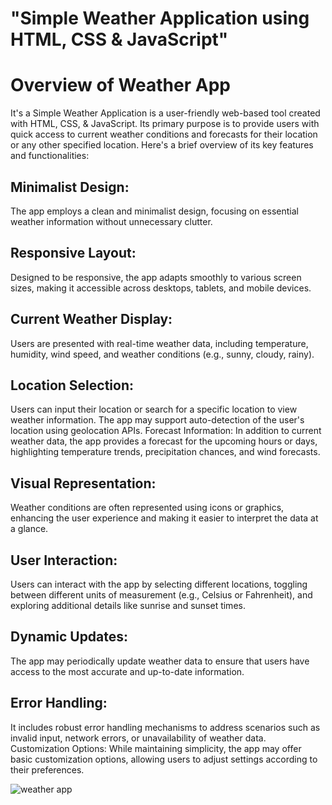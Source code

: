   # "Simple Weather Application using HTML, CSS &amp; JavaScript"

# Overview of Weather App
It's a  Simple Weather Application is a user-friendly web-based tool created with HTML, CSS,  &amp; JavaScript. Its primary purpose is to provide users with quick access to current weather conditions and forecasts for their location or any other specified location. Here's a brief overview of its key features and functionalities:

## Minimalist Design: 
The app employs a clean and minimalist design, focusing on essential weather information without unnecessary clutter.

## Responsive Layout: 
Designed to be responsive, the app adapts smoothly to various screen sizes, making it accessible across desktops, tablets, and mobile devices.

## Current Weather Display: 
Users are presented with real-time weather data, including temperature, humidity, wind speed, and weather conditions (e.g., sunny, cloudy, rainy).

## Location Selection: 
Users can input their location or search for a specific location to view weather information. The app may support auto-detection of the user's location using geolocation APIs.
Forecast Information: In addition to current weather data, the app provides a forecast for the upcoming hours or days, highlighting temperature trends, precipitation chances, and wind forecasts.

## Visual Representation: 
Weather conditions are often represented using icons or graphics, enhancing the user experience and making it easier to interpret the data at a glance.

## User Interaction: 
Users can interact with the app by selecting different locations, toggling between different units of measurement (e.g., Celsius or Fahrenheit), and exploring additional details like sunrise and sunset times.

## Dynamic Updates:
 The app may periodically update weather data to ensure that users have access to the most accurate and up-to-date information.

## Error Handling: 
It includes robust error handling mechanisms to address scenarios such as invalid input, network errors, or unavailability of weather data.
Customization Options: While maintaining simplicity, the app may offer basic customization options, allowing users to adjust settings according to their preferences.

![weather app](https://github.com/styloraushan/Simple-Weather-App/assets/142259385/e0192bac-a33e-414b-9a41-7a3832cef4aa)
